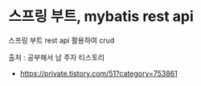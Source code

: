 # 스프링 부트, mybatis rest api
스프링 부트 rest api 활용하여 crud


출처 : 공부해서 남 주자 티스토리
- https://private.tistory.com/51?category=753861

